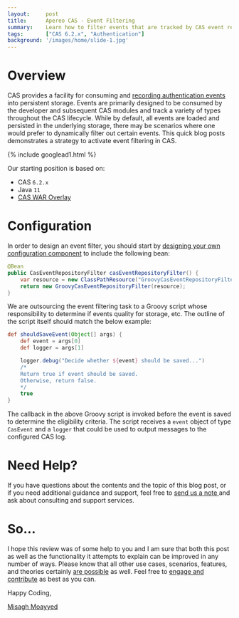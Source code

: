 ```yaml
---
layout:     post
title:      Apereo CAS - Event Filtering
summary:    Learn how to filter events that are tracked by CAS event repositories and persistence engine.
tags:       ["CAS 6.2.x", "Authentication"]
background: '/images/home/slide-1.jpg'
---
```


# Overview

CAS provides a facility for consuming and [recording authentication events](https://apereo.github.io/cas/6.2.x/installation/Configuring-Authentication-Events.html) into persistent storage. Events are primarily designed to be consumed by the developer and subsequent CAS modules and track a variety of types throughout the CAS lifecycle. While by default, all events are loaded and persisted in the underlying storage, there may be scenarios where one would prefer to dynamically filter out certain events. This quick blog posts demonstrates a strategy to activate event filtering in CAS.

{% include googlead1.html  %}

Our starting position is based on:

- CAS `6.2.x`
- Java `11`
- [CAS WAR Overlay](https://github.com/apereo/cas-overlay-template)

# Configuration

In order to design an event filter, you should start by [designing your own configuration component](https://apereo.github.io/cas/6.2.x/configuration/Configuration-Management-Extensions.html) to include the following bean:

```java
@Bean
public CasEventRepositoryFilter casEventRepositoryFilter() {
    var resource = new ClassPathResource("GroovyCasEventRepositoryFilter.groovy");
    return new GroovyCasEventRepositoryFilter(resource);
}
```

We are outsourcing the event filtering task to a Groovy script whose responsibility to determine if events quality for storage, etc. The outline of the script itself should match the below example:

```groovy
def shouldSaveEvent(Object[] args) {
    def event = args[0]
    def logger = args[1]

    logger.debug("Decide whether ${event} should be saved...")
    /*
    Return true if event should be saved.
    Otherwise, return false.
    */
    true
}
```

The callback in the above Groovy script is invoked before the event is saved to determine the eligibility criteria. The script receives a `event` object of type `CasEvent` and a `logger` that could be used to output messages to the configured CAS log.


# Need Help?

If you have questions about the contents and the topic of this blog post, or if you need additional guidance and support, feel free to [send us a note ](/#contact-section-header) and ask about consulting and support services.

# So...

I hope this review was of some help to you and I am sure that both this post as well as the functionality it attempts to explain can be improved in any number of ways. Please know that all other use cases, scenarios, features, and theories certainly [are possible](https://apereo.github.io/2017/02/18/onthe-theoryof-possibility/) as well. Feel free to [engage and contribute](https://apereo.github.io/cas/developer/Contributor-Guidelines.html) as best as you can.

Happy Coding,

[Misagh Moayyed](https://fawnoos.com)
